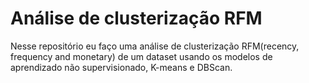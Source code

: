 # Análise de clusterização RFM

Nesse repositório eu faço uma análise de clusterização RFM(recency, frequency and monetary) de um dataset usando os modelos de aprendizado não supervisionado, K-means e DBScan.
